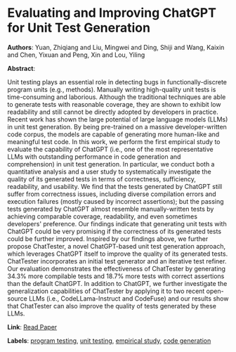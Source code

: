 # Evaluating and Improving ChatGPT for Unit Test Generation

**Authors**: Yuan, Zhiqiang and Liu, Mingwei and Ding, Shiji and Wang, Kaixin and Chen, Yixuan and Peng, Xin and Lou, Yiling

**Abstract**:

Unit testing plays an essential role in detecting bugs in functionally-discrete program units (e.g., methods). Manually writing high-quality unit tests is time-consuming and laborious. Although the traditional techniques are able to generate tests with reasonable coverage, they are shown to exhibit low readability and still cannot be directly adopted by developers in practice. Recent work has shown the large potential of large language models (LLMs) in unit test generation. By being pre-trained on a massive developer-written code corpus, the models are capable of generating more human-like and meaningful test code.                                                                                                In this work, we perform the first empirical study to evaluate the capability of ChatGPT (i.e., one of the most representative LLMs with outstanding performance in code generation and comprehension) in unit test generation. In particular, we conduct both a quantitative analysis and a user study to systematically investigate the quality of its generated tests in terms of correctness, sufficiency, readability, and usability. We find that the tests generated by ChatGPT still suffer from correctness issues, including diverse compilation errors and execution failures (mostly caused by incorrect assertions); but the passing tests generated by ChatGPT almost resemble manually-written tests by achieving comparable coverage, readability, and even sometimes developers' preference. Our findings indicate that generating unit tests with ChatGPT could be very promising if the correctness of its generated tests could be further improved.                                                                                                Inspired by our findings above, we further propose ChatTester, a novel ChatGPT-based unit test generation approach, which leverages ChatGPT itself to improve the quality of its generated tests. ChatTester incorporates an initial test generator and an iterative test refiner. Our evaluation demonstrates the effectiveness of ChatTester by generating 34.3\% more compilable tests and 18.7\% more tests with correct assertions than the default ChatGPT. In addition to ChatGPT, we further investigate the generalization capabilities of ChatTester by applying it to two recent open-source LLMs (i.e., CodeLLama-Instruct and CodeFuse) and our results show that ChatTester can also improve the quality of tests generated by these LLMs.

**Link**: [Read Paper](https://doi.org/10.1145/3660783)

**Labels**: [program testing](../../labels/program_testing.md), [unit testing](../../labels/unit_testing.md), [empirical study](../../labels/empirical_study.md), [code generation](../../labels/code_generation.md)

